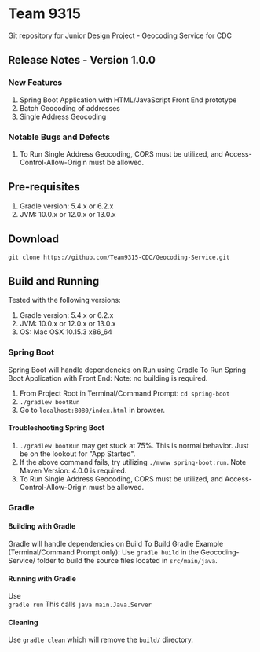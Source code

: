 # Team 9315

Git repository for Junior Design Project - Geocoding Service for CDC

## Release Notes - Version 1.0.0
### New Features 
1. Spring Boot Application with HTML/JavaScript Front End prototype
2. Batch Geocoding of addresses 
3. Single Address Geocoding

### Notable Bugs and Defects
1. To Run Single Address Geocoding, CORS must be utilized, and Access-Control-Allow-Origin must be allowed. 

## Pre-requisites
1. Gradle version: 5.4.x or 6.2.x 
2. JVM: 10.0.x or 12.0.x or 13.0.x
  
## Download
`git clone https://github.com/Team9315-CDC/Geocoding-Service.git`

## Build and Running 

Tested with the following versions: 
1. Gradle version: 5.4.x or 6.2.x 
2. JVM: 10.0.x or 12.0.x or 13.0.x
3. OS: Mac OSX 10.15.3 x86_64

### Spring Boot
Spring Boot will handle dependencies on Run using Gradle 
To Run Spring Boot Application with Front End:
Note: no building is required.
1. From Project Root in Terminal/Command Prompt: `cd spring-boot`
2. `./gradlew bootRun` 
3. Go to ``localhost:8080/index.html`` in browser. 

#### Troubleshooting Spring Boot
1. `./gradlew bootRun` may get stuck at 75%. This is normal behavior. Just be on the lookout for "App Started". 
2. If the above command fails, try utilizing `./mvnw spring-boot:run`. Note Maven Version: 4.0.0 is required. 
3. To Run Single Address Geocoding, CORS must be utilized, and Access-Control-Allow-Origin must be allowed. 

### Gradle 
#### Building with Gradle 
Gradle will handle dependencies on Build 
To Build Gradle Example (Terminal/Command Prompt only): 
Use
`gradle build` 
in the Geocoding-Service/ folder to build the source files located in `src/main/java`.  

#### Running with Gradle 
Use   
`gradle run`
This calls ``java main.Java.Server``

#### Cleaning
Use
``gradle clean``
which will remove the `build/` directory.
